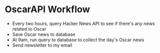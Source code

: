 # OscarAPI Workflow

- Every two hours, query Hacker News API to see if there's any news related to Oscar
- Save Oscar news to database
- At 9am, run query to database to collect the day's Oscar news
- Send newsletter to my email
